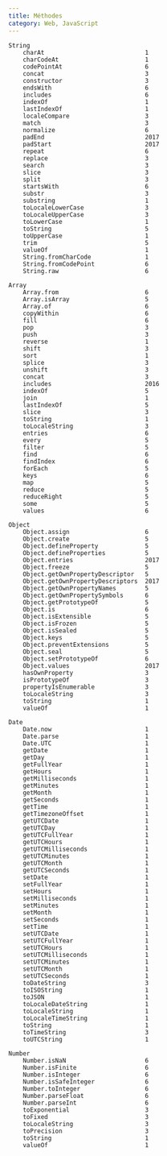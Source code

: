 ```yaml
---
title: Méthodes
category: Web, JavaScript
---
```


    String
        charAt                            1
        charCodeAt                        1
        codePointAt                       6
        concat                            3
        constructor                       3
        endsWith                          6
        includes                          6
        indexOf                           1
        lastIndexOf                       1
        localeCompare                     3
        match                             3
        normalize                         6
        padEnd                            2017
        padStart                          2017
        repeat                            6
        replace                           3
        search                            3
        slice                             3
        split                             3
        startsWith                        6
        substr                            3
        substring                         1
        toLocaleLowerCase                 3
        toLocaleUpperCase                 3
        toLowerCase                       1
        toString                          5
        toUpperCase                       1
        trim                              5
        valueOf                           1
        String.fromCharCode               1
        String.fromCodePoint              6
        String.raw                        6

    Array
        Array.from                        6
        Array.isArray                     5
        Array.of                          6
        copyWithin                        6
        fill                              6
        pop                               3
        push                              3
        reverse                           1
        shift                             3
        sort                              1
        splice                            3
        unshift                           3
        concat                            3
        includes                          2016
        indexOf                           5
        join                              1
        lastIndexOf                       5
        slice                             3
        toString                          1
        toLocaleString                    3
        entries                           6
        every                             5
        filter                            5
        find                              6
        findIndex                         6
        forEach                           5
        keys                              6
        map                               5
        reduce                            5
        reduceRight                       5
        some                              5
        values                            6

    Object
        Object.assign                     6
        Object.create                     5
        Object.defineProperty             5
        Object.defineProperties           5
        Object.entries                    2017
        Object.freeze                     5
        Object.getOwnPropertyDescriptor   5
        Object.getOwnPropertyDescriptors  2017
        Object.getOwnPropertyNames        5
        Object.getOwnPropertySymbols      6
        Object.getPrototypeOf             5
        Object.is                         6
        Object.isExtensible               5
        Object.isFrozen                   5
        Object.isSealed                   5
        Object.keys                       5
        Object.preventExtensions          5
        Object.seal                       5
        Object.setPrototypeOf             6
        Object.values                     2017
        hasOwnProperty                    3
        isPrototypeOf                     3
        propertyIsEnumerable              3
        toLocaleString                    3
        toString                          1
        valueOf                           1

    Date
        Date.now                          1
        Date.parse                        1
        Date.UTC                          1
        getDate                           1
        getDay                            1
        getFullYear                       1
        getHours                          1
        getMilliseconds                   1
        getMinutes                        1
        getMonth                          1
        getSeconds                        1
        getTime                           1
        getTimezoneOffset                 1
        getUTCDate                        1
        getUTCDay                         1
        getUTCFullYear                    1
        getUTCHours                       1
        getUTCMilliseconds                1
        getUTCMinutes                     1
        getUTCMonth                       1
        getUTCSeconds                     1
        setDate                           1
        setFullYear                       1
        setHours                          1
        setMilliseconds                   1
        setMinutes                        1
        setMonth                          1
        setSeconds                        1
        setTime                           1
        setUTCDate                        1
        setUTCFullYear                    1
        setUTCHours                       1
        setUTCMilliseconds                1
        setUTCMinutes                     1
        setUTCMonth                       1
        setUTCSeconds                     1
        toDateString                      3
        toISOString                       1
        toJSON                            1
        toLocaleDateString                1
        toLocaleString                    1
        toLocaleTimeString                1
        toString                          1
        toTimeString                      3
        toUTCString                       1

    Number
        Number.isNaN                      6
        Number.isFinite                   6
        Number.isInteger                  6
        Number.isSafeInteger              6
        Number.toInteger                  6
        Number.parseFloat                 6
        Number.parseInt                   6
        toExponential                     3
        toFixed                           3
        toLocaleString                    3
        toPrecision                       3
        toString                          1
        valueOf                           1
